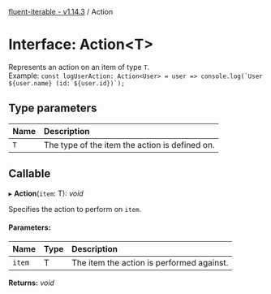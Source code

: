 [fluent-iterable - v1.14.3](../README.md) / Action

# Interface: Action<T\>

Represents an action on an item of type `T`.<br>
  Example: ``const logUserAction: Action<User> = user => console.log(`User ${user.name} (id: ${user.id})`);``

## Type parameters

Name | Description |
:------ | :------ |
`T` | The type of the item the action is defined on.    |

## Callable

▸ **Action**(`item`: T): *void*

Specifies the action to perform on `item`.

#### Parameters:

Name | Type | Description |
:------ | :------ | :------ |
`item` | T | The item the action is performed against.    |

**Returns:** *void*
